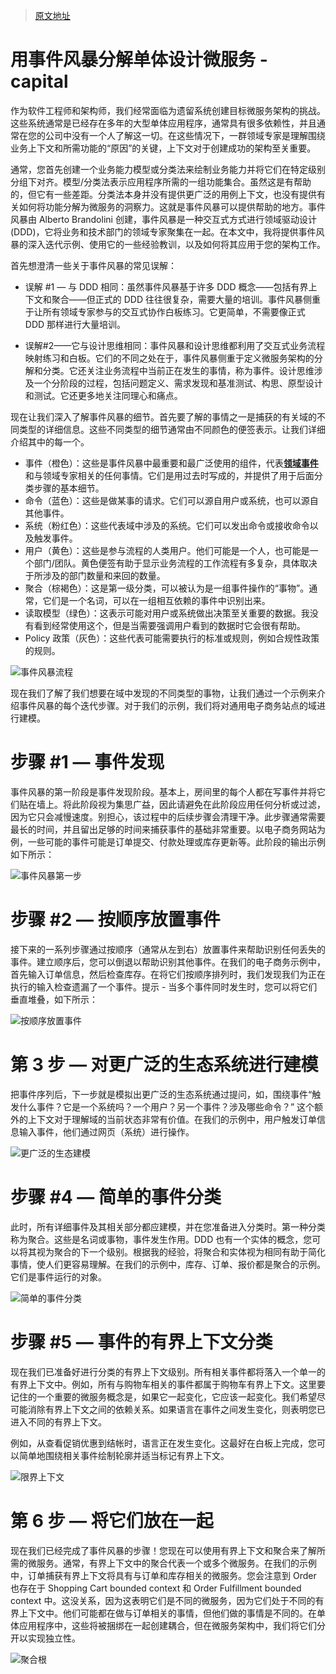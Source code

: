 > [原文地址](https://www.jdon.com/56731.html)

# 用事件风暴分解单体设计微服务 - capital

作为软件工程师和架构师，我们经常面临为遗留系统创建目标微服务架构的挑战。这些系统通常是已经存在多年的大型单体应用程序，通常具有很多依赖性，并且通常在您的公司中没有一个人了解这一切。在这些情况下，一群领域专家是理解围绕业务上下文和所需功能的“原因”的关键，上下文对于创建成功的架构至关重要。

通常，您首先创建一个业务能力模型或分类法来绘制业务能力并将它们在特定级别分组下对齐。模型/分类法表示应用程序所需的一组功能集合。虽然这是有帮助的，但它有一些差距。分类法本身并没有提供更广泛的用例上下文，也没有提供有关如何将功能分解为微服务的洞察力。这就是事件风暴可以提供帮助的地方。事件风暴由 Alberto Brandolini 创建，事件风暴是一种交互式方式进行领域驱动设计(DDD)，它将业务和技术部门的领域专家聚集在一起。在本文中，我将提供事件风暴的深入迭代示例、使用它的一些经验教训，以及如何将其应用于您的架构工作。

首先想澄清一些关于事件风暴的常见误解：

- 误解 #1 — 与 DDD 相同：虽然事件风暴基于许多 DDD 概念——包括有界上下文和聚合——但正式的 DDD 往往很复杂，需要大量的培训。事件风暴侧重于让所有领域专家参与的交互式协作白板练习。它更简单，不需要像正式 DDD 那样进行大量培训。

- 误解#2——它与设计思维相同：事件风暴和设计思维都利用了交互式业务流程映射练习和白板。它们的不同之处在于，事件风暴侧重于定义微服务架构的分解和分类。它还关注业务流程中当前正在发生的事情，称为事件。设计思维涉及一个分阶段的过程，包括问题定义、需求发现和基准测试、构思、原型设计和测试。它还更多地关注同理心和痛点。

现在让我们深入了解事件风暴的细节。首先要了解的事情之一是捕获的有关域的不同类型的详细信息。这些不同类型的细节通常由不同颜色的便签表示。让我们详细介绍其中的每一个。

- 事件（橙色）：这些是事件风暴中最重要和最广泛使用的组件，代表[**领域事件**](https://www.jdon.com/tag-20395/)和与领域专家相关的任何事情。它们是用过去时写成的，并提供了用于后面分类步骤的基本细节。
- 命令（蓝色）：这些是做某事的请求。它们可以源自用户或系统，也可以源自其他事件。
- 系统（粉红色）：这些代表域中涉及的系统。它们可以发出命令或接收命令以及触发事件。
- 用户（黄色）：这些是参与流程的人类用户。他们可能是一个人，也可能是一个部门/团队。黄色便签有助于显示业务流程的工作流程有多复杂，具体取决于所涉及的部门数量和来回的数量。
- 聚合（棕褐色）：这是第一级分类，可以被认为是一组事件操作的“事物”。通常，它们是一个名词，可以在一组相互依赖的事件中识别出来。
- 读取模型（绿色）：这表示可能对用户或系统做出决策至关重要的数据。我没有看到经常使用这个，但是当需要强调用户看到的数据时它会很有帮助。
- Policy 政策（灰色）：这些代表可能需要执行的标准或规则，例如合规性政策的规则。

![事件风暴流程](https://assets.ng-tech.icu/item/20230409214851.png)

现在我们了解了我们想要在域中发现的不同类型的事物，让我们通过一个示例来介绍事件风暴的每个迭代步骤。对于我们的示例，我们将对通用电子商务站点的域进行建模。

# 步骤 #1 — 事件发现

事件风暴的第一阶段是事件发现阶段。基本上，房间里的每个人都在写事件并将它们贴在墙上。将此阶段视为集思广益，因此请避免在此阶段应用任何分析或过滤，因为它只会减慢速度。别担心，该过程中的后续步骤会清理干净。此步骤通常需要最长的时间，并且留出足够的时间来捕获事件的基础非常重要。以电子商务网站为例，一些可能的事件可能是订单提交、付款处理或库存更新等。此阶段的输出示例如下所示：

![事件风暴第一步](https://assets.ng-tech.icu/item/20230409215824.png)

# 步骤 #2 — 按顺序放置事件

接下来的一系列步骤通过按顺序（通常从左到右）放置事件来帮助识别任何丢失的事件。建立顺序后，您可以倒退以帮助识别其他事件。在我们的电子商务示例中，首先输入订单信息，然后检查库存。在将它们按顺序排列时，我们发现我们为正在执行的输入检查遗漏了一个事件。提示 - 当多个事件同时发生时，您可以将它们垂直堆叠，如下所示：

![按顺序放置事件](https://assets.ng-tech.icu/item/20230409220051.png)

# 第 3 步 — 对更广泛的生态系统进行建模

把事件序列后，下一步就是模拟出更广泛的生态系统通过提问，如，围绕事件“触发什么事件？它是一个系统吗？一个用户？另一个事件？涉及哪些命令？” 这个额外的上下文对于理解域的当前状态非常有价值。在我们的示例中，用户触发订单信息输入事件，他们通过网页（系统）进行操作。

![更广泛的生态建模](https://assets.ng-tech.icu/item/20230409220248.png)

# 步骤 #4 — 简单的事件分类

此时，所有详细事件及其相关部分都应建模，并在您准备进入分类时。第一种分类称为聚合。这些是名词或事物，事件发生作用。DDD 也有一个实体的概念，您可以将其视为聚合的下一个级别。根据我的经验，将聚合和实体视为相同有助于简化事情，使人们更容易理解。在我们的示例中，库存、订单、报价都是聚合的示例。它们是事件运行的对象。

![简单的事件分类](https://assets.ng-tech.icu/item/20230409220343.png)

# 步骤 #5 — 事件的有界上下文分类

现在我们已准备好进行分类的有界上下文级别。所有相关事件都将落入一个单一的有界上下文中。例如，所有与购物车相关的事件都属于购物车有界上下文。这里要记住的一个重要的微服务概念是，如果它一起变化，它应该一起变化。我们希望尽可能消除有界上下文之间的依赖关系。如果语言在事件之间发生变化，则表明您已进入不同的有界上下文。

例如，从查看促销优惠到结帐时，语言正在发生变化。这最好在白板上完成，您可以简单地围绕相关事件绘制轮廓并适当标记有界上下文。

![限界上下文](https://assets.ng-tech.icu/item/20230409220537.png)

# 第 6 步 — 将它们放在一起

现在我们已经完成了事件风暴的步骤！您现在可以使用有界上下文和聚合来了解所需的微服务。通常，有界上下文中的聚合代表一个或多个微服务。在我们的示例中，订单捕获有界上下文将具有与订单和库存相关的微服务。您会注意到 Order 也存在于 Shopping Cart bounded context 和 Order Fulfillment bounded context 中。这没关系，因为这表明它们是不同的微服务，因为它们处于不同的有界上下文中。他们可能都在做与订单相关的事情，但他们做的事情是不同的。在单体应用程序中，这些将被捆绑在一起创建耦合，但在微服务架构中，我们将它们分开以实现独立性。

![聚合根](https://assets.ng-tech.icu/item/20230409220608.png)
